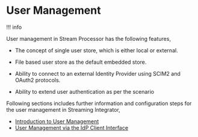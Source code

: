 # User Management

!!! info

User management in Stream Processor has the following features,

-   The concept of single user store, which is either local or external.

-   File based user store as the default embedded store.

-   Ability to connect to an external Identity Provider using SCIM2 and
    OAuth2 protocols.

-   Ability to extend user authentication as per the scenario


  

Following sections includes further information and configuration steps
for the user management in Streaming Integrator,

-   [Introduction to User Management](_Introduction_to_User_Management_)
-   [User Management via the IdP Client
    Interface](_User_Management_via_the_IdP_Client_Interface_)
